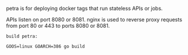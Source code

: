 petra is for deploying docker tags that run stateless APIs or jobs.

APIs listen on port 8080 or 8081. nginx is used to reverse proxy requests from port 80 or 443 to ports 8080 or 8081.

```
build petra:

GOOS=linux GOARCH=386 go build
```
